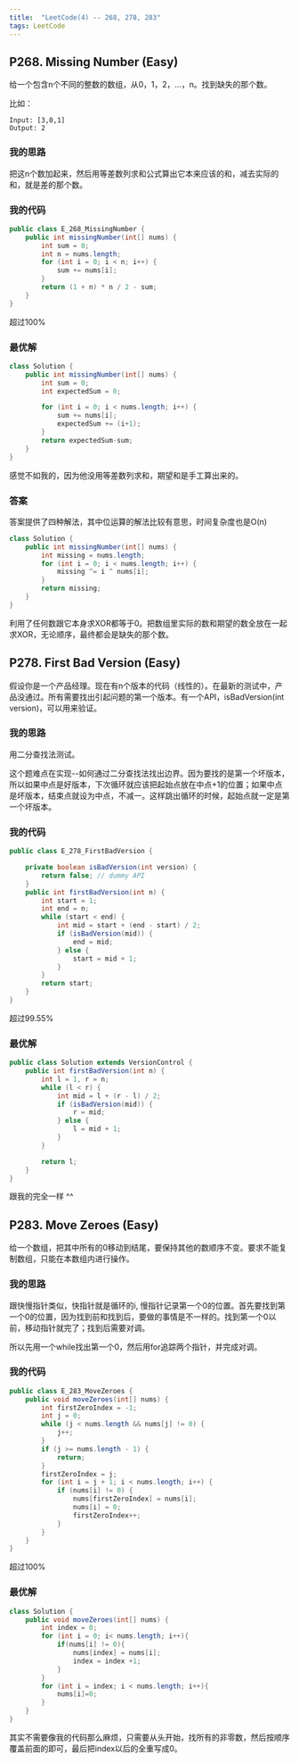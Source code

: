 ```yaml
---
title:  "LeetCode(4) -- 268, 278, 283"
tags: LeetCode
---
```


## P268. Missing Number (Easy)

给一个包含n个不同的整数的数组，从0，1，2，...，n。找到缺失的那个数。

比如：

```
Input: [3,0,1]
Output: 2
```

### 我的思路

把这n个数加起来，然后用等差数列求和公式算出它本来应该的和，减去实际的和，就是差的那个数。

### 我的代码

```java
public class E_268_MissingNumber {
    public int missingNumber(int[] nums) {
        int sum = 0;
        int n = nums.length;
        for (int i = 0; i < n; i++) {
            sum += nums[i];
        }
        return (1 + n) * n / 2 - sum;
    }
}
```

超过100%

### 最优解

```java
class Solution {
    public int missingNumber(int[] nums) {
        int sum = 0;
        int expectedSum = 0;

        for (int i = 0; i < nums.length; i++) {
            sum += nums[i];
            expectedSum += (i+1);
        }
        return expectedSum-sum;
    }
}
```

感觉不如我的，因为他没用等差数列求和，期望和是手工算出来的。

### 答案

答案提供了四种解法，其中位运算的解法比较有意思，时间复杂度也是O(n)

```java
class Solution {
    public int missingNumber(int[] nums) {
        int missing = nums.length;
        for (int i = 0; i < nums.length; i++) {
            missing ^= i ^ nums[i];
        }
        return missing;
    }
}
```

利用了任何数跟它本身求XOR都等于0。把数组里实际的数和期望的数全放在一起求XOR，无论顺序，最终都会是缺失的那个数。

## P278. First Bad Version (Easy)

假设你是一个产品经理。现在有n个版本的代码（线性的）。在最新的测试中，产品没通过。所有需要找出引起问题的第一个版本。有一个API，isBadVersion(int version)，可以用来验证。

### 我的思路

用二分查找法测试。

这个题难点在实现--如何通过二分查找法找出边界。因为要找的是第一个坏版本，所以如果中点是好版本，下次循环就应该把起始点放在中点+1的位置；如果中点是坏版本，结束点就设为中点，不减一。这样跳出循环的时候，起始点就一定是第一个坏版本。

### 我的代码

```java
public class E_278_FirstBadVersion {

    private boolean isBadVersion(int version) {
        return false; // dummy API
    }
    public int firstBadVersion(int n) {
        int start = 1;
        int end = n;
        while (start < end) {
            int mid = start + (end - start) / 2;
            if (isBadVersion(mid)) {
                end = mid;
            } else {
                start = mid + 1;
            }
        }
        return start;
    }
}
```

超过99.55%

### 最优解

```java
public class Solution extends VersionControl {
    public int firstBadVersion(int n) {
        int l = 1, r = n;
        while (l < r) {
            int mid = l + (r - l) / 2;
            if (isBadVersion(mid)) {
                r = mid;
            } else {
                l = mid + 1;
            }
        }

        return l;
    }
}
```

跟我的完全一样 ^^

## P283. Move Zeroes (Easy)

给一个数组，把其中所有的0移动到结尾，要保持其他的数顺序不变。要求不能复制数组，只能在本数组内进行操作。

### 我的思路

跟快慢指针类似，快指针就是循环的i, 慢指针记录第一个0的位置。首先要找到第一个0的位置，因为找到前和找到后，要做的事情是不一样的。找到第一个0以前，移动指针就完了；找到后需要对调。

所以先用一个while找出第一个0，然后用for追踪两个指针，并完成对调。

### 我的代码

```java
public class E_283_MoveZeroes {
    public void moveZeroes(int[] nums) {
        int firstZeroIndex = -1;
        int j = 0;
        while (j < nums.length && nums[j] != 0) {
            j++;
        }
        if (j >= nums.length - 1) {
            return;
        }
        firstZeroIndex = j;
        for (int i = j + 1; i < nums.length; i++) {
            if (nums[i] != 0) {
                nums[firstZeroIndex] = nums[i];
                nums[i] = 0;
                firstZeroIndex++;
            }
        }
    }
}
```

超过100%

### 最优解

```java
class Solution {
    public void moveZeroes(int[] nums) {
        int index = 0;
        for (int i = 0; i< nums.length; i++){
            if(nums[i] != 0){
                nums[index] = nums[i];
                index = index +1;
            }
        }
        for (int i = index; i < nums.length; i++){
            nums[i]=0;
        }
    }
}
```

其实不需要像我的代码那么麻烦，只需要从头开始，找所有的非零数，然后按顺序覆盖前面的即可，最后把index以后的全重写成0。



